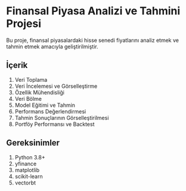 # Finansal Piyasa Analizi ve Tahmini Projesi

Bu proje, finansal piyasalardaki hisse senedi fiyatlarını analiz etmek ve tahmin etmek amacıyla geliştirilmiştir.

## İçerik

1. Veri Toplama
2. Veri İncelemesi ve Görselleştirme
3. Özellik Mühendisliği
4. Veri Bölme
5. Model Eğitimi ve Tahmin
6. Performans Değerlendirmesi
7. Tahmin Sonuçlarının Görselleştirilmesi
8. Portföy Performansı ve Backtest

## Gereksinimler
1. Python 3.8+
2. yfinance
3. matplotlib
4. scikit-learn
5. vectorbt
